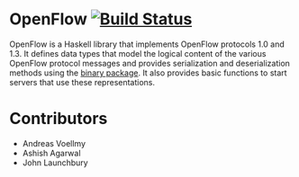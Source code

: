 # OpenFlow [![Build Status](https://travis-ci.org/AndreasVoellmy/openflow.svg)](https://travis-ci.org/AndreasVoellmy/openflow)

OpenFlow is a Haskell library that implements OpenFlow protocols 1.0 and 1.3. It defines data types that model the logical content of the various OpenFlow protocol messages and provides serialization and deserialization methods using the [binary package](http://hackage.haskell.org/package/binary). It also provides basic functions to start servers that use these representations. 

# Contributors

* Andreas Voellmy
* Ashish Agarwal
* John Launchbury
